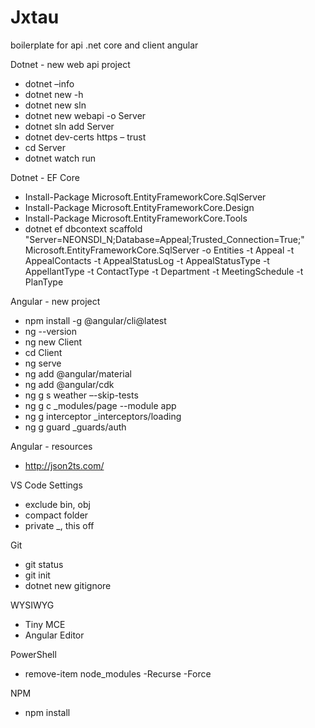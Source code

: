 # Jxtau
boilerplate for api .net core and client angular

Dotnet - new web api project
- dotnet –info
- dotnet new -h
- dotnet new sln
- dotnet new webapi -o Server
- dotnet sln add Server
- dotnet dev-certs https – trust
- cd Server
- dotnet watch run

Dotnet - EF Core
- Install-Package Microsoft.EntityFrameworkCore.SqlServer
- Install-Package Microsoft.EntityFrameworkCore.Design
- Install-Package Microsoft.EntityFrameworkCore.Tools
- dotnet ef dbcontext scaffold "Server=NEONSDI_N;Database=Appeal;Trusted_Connection=True;" Microsoft.EntityFrameworkCore.SqlServer -o Entities -t Appeal -t AppealContacts -t AppealStatusLog -t AppealStatusType -t AppellantType -t ContactType -t Department -t MeetingSchedule -t PlanType

Angular - new project
- npm install -g @angular/cli@latest
- ng --version
- ng new Client
- cd Client
- ng serve
- ng add @angular/material
- ng add @angular/cdk
- ng g s weather –-skip-tests
- ng g c _modules/page --module app
- ng g interceptor _interceptors/loading
- ng g guard _guards/auth

Angular - resources
- http://json2ts.com/

VS Code Settings
- exclude bin, obj
- compact folder
- private _, this off

Git
- git status
- git init
- dotnet new gitignore

WYSIWYG 
- Tiny MCE
- Angular Editor

PowerShell
- remove-item node_modules -Recurse -Force

NPM
- npm install
